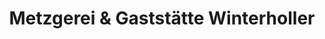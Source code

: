 ---
title: "Metzgerei & Gaststätte Winterholler"
url: /sielenbach/metzgerei-und-gaststaette-winterholler/
shop: Metzgerei
---